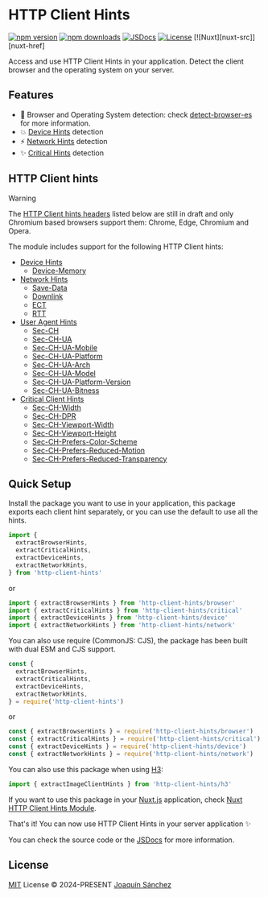 # HTTP Client Hints

[![npm version][npm-version-src]][npm-version-href]
[![npm downloads][npm-downloads-src]][npm-downloads-href]
[![JSDocs][jsdocs-src]][jsdocs-href]
[![License][license-src]][license-href]
[![Nuxt][nuxt-src]][nuxt-href]

Access and use HTTP Client Hints in your application. Detect the client browser and the operating system on your server.

## Features

- 🚀 Browser and Operating System detection: check [detect-browser-es](https://www.npmjs.com/package/detect-browser-es) for more information.
- 💥 [Device Hints](https://developer.mozilla.org/en-US/docs/Web/HTTP/Headers#client_hints) detection
- ⚡ [Network Hints](https://developer.mozilla.org/en-US/docs/Web/HTTP/Headers#client_hints) detection
- ✨ [Critical Hints](https://developer.mozilla.org/en-US/docs/Web/HTTP/Client_hints#critical_client_hints) detection

## HTTP Client hints

> [!WARNING]
> The [HTTP Client hints headers](https://developer.mozilla.org/en-US/docs/Web/HTTP/Client_hints) listed below are still in draft and only Chromium based browsers support them: Chrome, Edge, Chromium and Opera.

The module includes support for the following HTTP Client hints:
- [Device Hints](https://developer.mozilla.org/en-US/docs/Web/HTTP/Headers#client_hints)
  - [Device-Memory](https://developer.mozilla.org/en-US/docs/Web/HTTP/Headers/Device-Memory)
- [Network Hints](https://developer.mozilla.org/en-US/docs/Web/HTTP/Headers#client_hints)
  - [Save-Data](https://developer.mozilla.org/en-US/docs/Web/HTTP/Headers/Save-Data)
  - [Downlink](https://developer.mozilla.org/en-US/docs/Web/HTTP/Headers/Downlink)
  - [ECT](https://developer.mozilla.org/en-US/docs/Web/HTTP/Headers/ECT)
  - [RTT](https://developer.mozilla.org/en-US/docs/Web/HTTP/Headers/RTT)
- [User Agent Hints](https://github.com/WICG/ua-client-hints)
  - [Sec-CH](https://developer.mozilla.org/en-US/docs/Web/HTTP/Headers/Sec-CH)
  - [Sec-CH-UA](https://developer.mozilla.org/en-US/docs/Web/HTTP/Headers/Sec-CH-UA)
  - [Sec-CH-UA-Mobile](https://developer.mozilla.org/en-US/docs/Web/HTTP/Headers/Sec-CH-UA-Mobile)
  - [Sec-CH-UA-Platform](https://developer.mozilla.org/en-US/docs/Web/HTTP/Headers/Sec-CH-UA-Platform)
  - [Sec-CH-UA-Arch](https://developer.mozilla.org/en-US/docs/Web/HTTP/Headers/Sec-CH-UA-Arch)
  - [Sec-CH-UA-Model](https://developer.mozilla.org/en-US/docs/Web/HTTP/Headers/Sec-CH-UA-Model)
  - [Sec-CH-UA-Platform-Version](https://developer.mozilla.org/en-US/docs/Web/HTTP/Headers/Sec-CH-UA-Platform-Version)
  - [Sec-CH-UA-Bitness](https://developer.mozilla.org/en-US/docs/Web/HTTP/Headers/Sec-CH-UA-Bitness)
- [Critical Client Hints](https://developer.mozilla.org/en-US/docs/Web/HTTP/Client_hints#critical_client_hints)
  - [Sec-CH-Width](https://developer.mozilla.org/en-US/docs/Web/HTTP/Headers/Sec-CH-Width)
  - [Sec-CH-DPR](https://developer.mozilla.org/en-US/docs/Web/HTTP/Headers/Sec-CH-DPR)
  - [Sec-CH-Viewport-Width](https://developer.mozilla.org/en-US/docs/Web/HTTP/Headers/Sec-CH-Viewport-Width)
  - [Sec-CH-Viewport-Height](https://developer.mozilla.org/en-US/docs/Web/HTTP/Headers/Sec-CH-Viewport-Height)
  - [Sec-CH-Prefers-Color-Scheme](https://developer.mozilla.org/en-US/docs/Web/HTTP/Headers/Sec-CH-Prefers-Color-Scheme)
  - [Sec-CH-Prefers-Reduced-Motion](https://developer.mozilla.org/en-US/docs/Web/HTTP/Headers/Sec-CH-Prefers-Reduced-Motion)
  - [Sec-CH-Prefers-Reduced-Transparency](https://developer.mozilla.org/en-US/docs/Web/HTTP/Headers/Sec-CH-Prefers-Reduced-Transparency)

## Quick Setup

Install the package you want to use in your application, this package exports each client hint separately, or you can use the default to use all the hints.

```js
import {
  extractBrowserHints,
  extractCriticalHints,
  extractDeviceHints,
  extractNetworkHints,
} from 'http-client-hints'
```

or

```js
import { extractBrowserHints } from 'http-client-hints/browser'
import { extractCriticalHints } from 'http-client-hints/critical'
import { extractDeviceHints } from 'http-client-hints/device'
import { extractNetworkHints } from 'http-client-hints/network'
```

You can also use require (CommonJS: CJS), the package has been built with dual ESM and CJS support.

```js
const {
  extractBrowserHints,
  extractCriticalHints,
  extractDeviceHints,
  extractNetworkHints,
} = require('http-client-hints')
```

or

```js
const { extractBrowserHints } = require('http-client-hints/browser')
const { extractCriticalHints } = require('http-client-hints/critical')
const { extractDeviceHints } = require('http-client-hints/device')
const { extractNetworkHints } = require('http-client-hints/network')
```

You can also use this package when using [H3](https://github.com/unjs/h3/tree/main):

```js
import { extractImageClientHints } from 'http-client-hints/h3'
```

If you want to use this package in your [Nuxt.js](https://nuxtjs.org) application, check [Nuxt HTTP Client Hints Module](https://github.com/userquin/nuxt-http-client-hints).

That's it! You can now use HTTP Client Hints in your server application ✨

You can check the source code or the [JSDocs](https://www.jsdocs.io/package/http-client-hints) for more information.

## License

[MIT](./LICENSE) License © 2024-PRESENT [Joaquín Sánchez](https://github.com/userquin)

<!-- Badges -->

[npm-version-src]: https://img.shields.io/npm/v/http-client-hints?style=flat&colorA=18181B&colorB=F0DB4F
[npm-version-href]: https://npmjs.com/package/http-client-hints
[npm-downloads-src]: https://img.shields.io/npm/dm/http-client-hints?style=flat&colorA=18181B&colorB=F0DB4F
[npm-downloads-href]: https://npmjs.com/package/http-client-hints
[jsdocs-src]: https://img.shields.io/badge/jsdocs-reference-080f12?style=flat&colorA=18181B&colorB=F0DB4F
[jsdocs-href]: https://www.jsdocs.io/package/http-client-hints
[license-src]: https://img.shields.io/github/license/userquin/http-client-hints.svg?style=flat&colorA=18181B&colorB=F0DB4F
[license-href]: https://github.com/userquin/http-client-hints/blob/main/LICENSE
